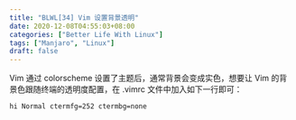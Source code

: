 ```yaml
---
title: "BLWL[34] Vim 设置背景透明"
date: 2020-12-08T04:55:03+08:00
categories: ["Better Life With Linux"]
tags: ["Manjaro", "Linux"]
draft: false
---
```


Vim 通过 colorscheme 设置了主题后，通常背景会变成实色，想要让 Vim 的背景色跟随终端的透明度配置，在 .vimrc 文件中加入如下一行即可：  

```
hi Normal ctermfg=252 ctermbg=none
```
